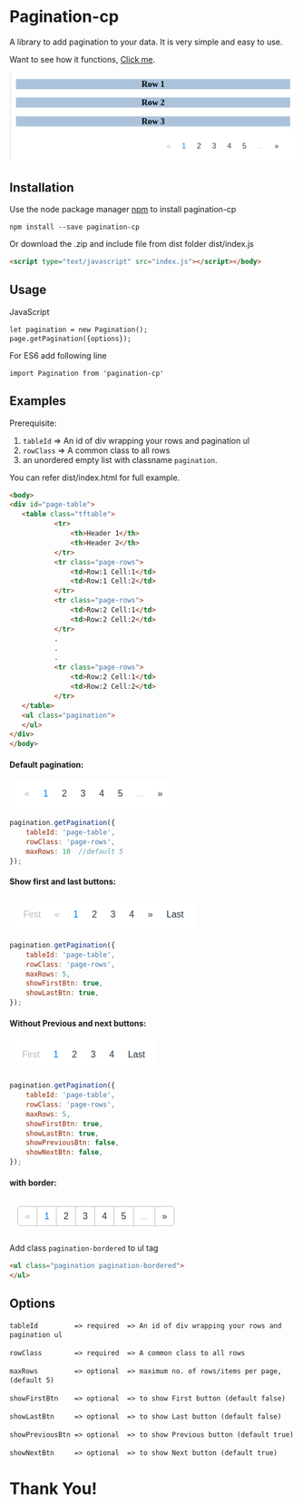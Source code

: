 # Pagination-cp

A library to add pagination to your data. It is very simple and easy to use.

Want to see how it functions, [Click me](https://jsfiddle.net/captainpauu/d6fg0hea/1/).

![Pagination](assets/default_complete_paginate.png)

## Installation
Use the node package manager [npm](https://www.npmjs.com/) to install pagination-cp
```
npm install --save pagination-cp
```

Or download the .zip and include file from dist folder dist/index.js

```html
<script type="text/javascript" src="index.js"></script></body>
```

## Usage
JavaScript
```
let pagination = new Pagination();
page.getPagination({options});
```
For ES6 add following line
```ecmascript 6
import Pagination from 'pagination-cp'
```
## Examples

Prerequisite: 
1. `tableId` => An id of div wrapping your rows and pagination ul
2. `rowClass` => A common class to all rows 
3. an unordered empty list with classname `pagination`.

You can refer dist/index.html for full example.
 
 ```html
<body>
<div id="page-table">
    <table class="tftable">
            <tr>
                <th>Header 1</th>
                <th>Header 2</th>
            </tr>
            <tr class="page-rows">
                <td>Row:1 Cell:1</td>
                <td>Row:1 Cell:2</td>
            </tr>
            <tr class="page-rows">
                <td>Row:2 Cell:1</td>
                <td>Row:2 Cell:2</td>
            </tr>
            .
            .
            .
            <tr class="page-rows">
                <td>Row:2 Cell:1</td>
                <td>Row:2 Cell:2</td>
            </tr>
    </table>
    <ul class="pagination">
    </ul>
</div>
</body>
```
#### Default pagination:
![default](assets/default_paginate.png)
```javascript
pagination.getPagination({
    tableId: 'page-table',
    rowClass: 'page-rows',
    maxRows: 10  //default 5
});
```
#### Show first and last buttons:
![first_last_btn](assets/first_last_btn.png)
```javascript
pagination.getPagination({
    tableId: 'page-table',
    rowClass: 'page-rows',
    maxRows: 5,
    showFirstBtn: true,
    showLastBtn: true,
});
```
#### Without Previous and next buttons:
![no_buttons](assets/without_prev_next_btn.png)
```javascript
pagination.getPagination({
    tableId: 'page-table',
    rowClass: 'page-rows',
    maxRows: 5,
    showFirstBtn: true,
    showLastBtn: true,
    showPreviousBtn: false,
    showNextBtn: false,
});
```

#### with border:
![without_border](assets/bordered_paginate.png)

Add class `pagination-bordered` to ul tag
```html
<ul class="pagination pagination-bordered">
</ul>
```
## Options
```
tableId         => required  => An id of div wrapping your rows and pagination ul

rowClass        => required  => A common class to all rows

maxRows         => optional  => maximum no. of rows/items per page, (default 5)

showFirstBtn    => optional  => to show First button (default false)

showLastBtn     => optional  => to show Last button (default false)

showPreviousBtn => optional  => to show Previous button (default true)

showNextBtn     => optional  => to show Next button (default true)

```

# Thank You!